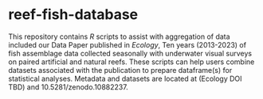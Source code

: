 # reef-fish-database
This repository contains *R* scripts to assist with aggregation of data included our Data Paper published in *Ecology*, Ten years (2013-2023) of fish assemblage data collected seasonally with underwater visual surveys on paired artificial and natural reefs. These scripts can help users combine datasets associated with the publication to prepare dataframe(s) for statistical analyses. Metadata and datasets are located at (Ecology DOI TBD) and 10.5281/zenodo.10882237.

